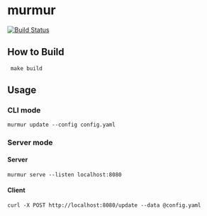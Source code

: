# murmur

[![Build Status](https://travis-ci.org/mono0x/murmur.svg?branch=master)](https://travis-ci.org/mono0x/murmur)

## How to Build

```
 make build
```

## Usage

### CLI mode

```
murmur update --config config.yaml
```

### Server mode

#### Server

```
murmur serve --listen localhost:8080
```

#### Client

```
curl -X POST http://localhost:8080/update --data @config.yaml
```
